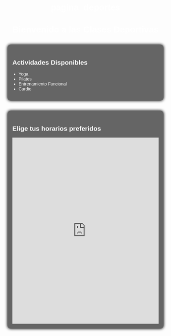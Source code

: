# pagina_deportes
<!DOCTYPE html>
<html lang="es">
<head>
  <meta charset="UTF-8">
  <meta name="viewport" content="width=device-width, initial-scale=1">
  <title>Clases Deportivas</title>
  <style>
    body {
      font-family: Arial, sans-serif;
      padding: 2rem;
      margin: 0;
      background-image: url('https://images.unsplash.com/photo-1517649763962-0c623066013b?auto=format&fit=crop&w=1350&q=80');
      background-size: cover;
      background-position: center;
      background-repeat: no-repeat;
      color: #fff;
    }
    h1 {
      text-align: center;
      color: #fff;
    }
    .clases, .formulario {
      margin: 2rem 0;
      padding: 1rem;
      background: rgba(0, 0, 0, 0.6);
      border-radius: 10px;
      box-shadow: 0 0 10px #000;
    }
    iframe {
      width: 100%;
      height: 600px;
      border: none;
    }
    ul {
      list-style: square;
      padding-left: 20px;
    }
  </style>
</head>
<body>

  <h1>Bienvenido a las Clases Deportivas</h1>

  <div class="clases">
    <h2>Actividades Disponibles</h2>
    <ul>
      <li>Yoga</li>
      <li>Pilates</li>
      <li>Entrenamiento Funcional</li>
      <li>Cardio</li>
    </ul>
  </div>

  <div class="formulario">
    <h2>Elige tus horarios preferidos</h2>
    <iframe src="https://docs.google.com/forms/d/e/1FAIpQLSeywlxgRpH9628STTX6_0vpyEQXHLpTz9oGc9Necntl1Ppq_A/viewform?usp=header" loading="lazy">Cargando…</iframe>
  </div>

</body>
</html>
